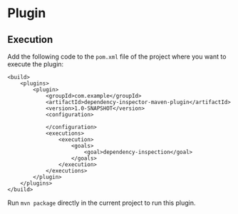 # Plugin
## Execution
Add the following code to the `pom.xml` file of the project where you want to execute the plugin:
```
<build>
    <plugins>
        <plugin>
            <groupId>com.example</groupId>
            <artifactId>dependency-inspector-maven-plugin</artifactId>
            <version>1.0-SNAPSHOT</version>
            <configuration>
                
            </configuration>
            <executions>
                <execution>
                    <goals>
                        <goal>dependency-inspection</goal>
                    </goals>
                </execution>
            </executions>
        </plugin>
    </plugins>
</build>
```

Run `mvn package` directly in the current project to run this plugin.
